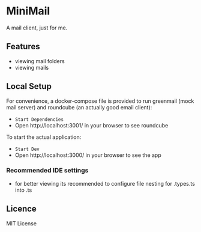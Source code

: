 # MiniMail

A mail client, just for me.

## Features

- viewing mail folders
- viewing mails

## Local Setup

For convenience, a docker-compose file is provided to run greenmail (mock mail server) and roundcube (an actually good email client):

- `Start Dependencies`
- Open http://localhost:3001/ in your browser to see roundcube

To start the actual application:

- `Start Dev`
- Open http://localhost:3000/ in your browser to see the app

### Recommended IDE settings

- for better viewing its recommended to configure file nesting for .types.ts into .ts

## Licence

MIT License
